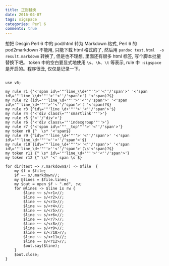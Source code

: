 ```yaml
---
title: 正则替换
date: 2016-04-07
tags: sigspace
categories: Perl 6
comments: true
---
```


想把 Desgin Perl 6 中的 pod/html 转为 Markdown 格式,  Perl 6 的 pod2markdown 不能用, 只能下载 html 格式的了, 然后用 `pandoc test.html  -o result.markdown` 转换了, 但是也不理想, 里面还有很多  html 标签,  写个脚本批量替换下吧。
token 中的空白要显式地使用 `\s`、`\h`、`\t` 等表示, rule 中 `:sigspace` 是开启的。程序很丑, 仅仅是记录一下。 

```perl6

use v6;

my rule r1 {'<'span id\='"'line_\\d+'"''>''<''/'span'>' '<'span id\='"'line_\\d+'"''>''<''/'span'>'( '<'span)?$}
my rule r2 {id\='"'line_\d+'"''>''<''/'span'>' '<'span id\='"'line_\d+'"''>''<''/'span'>'( '<'span)?$}
my rule r3 {^id\='"'line_\d+'"''>''<''/'span'>'$}
my rule r4 {'<'div class\='"'smartlink'"''>'}
my rule r5 {'<''/'div'>'}
my rule r6 {'<'div class\='"'indexgroup'"''>'}
my rule r7 {'<'span id\='"'__top'"''>''<''/'span'>'}
my token r8 {^  \s* '<'span$}
my rule r9 {^id\='"'line_\d+'"''>''<''/'span'>' '<'span id\='"'line_\d+'"''>''<''/'span'>'$}
my rule r10 {id\='"'line_\d+'"''>''<''/'span'>' '<'span id\='"'line_\d+'"''>''<''/'span'>'(\s'<'span)?$}
my token r11 {^ \s* id\='"'line_\d+'"''>''<''/'span'>'}
my token r12 {^ \s* '<' span \s $}

for dir(test => /.markdown$/) -> $file  {
    my $f = $file;
    $f ~~ s/.markdown//;
    my @lines = $file.lines;
    my $out = open $f ~ ".md", :w;
    for @lines -> $line is rw {
        $line ~~ s/<r1>//;
        $line ~~ s/<r2>//;
        $line ~~ s/<r3>//;
        $line ~~ s/<r4>//;
        $line ~~ s/<r5>//;
        $line ~~ s/<r6>//;
        $line ~~ s/<r7>//;
        $line ~~ s/<r8>//;
        $line ~~ s/<r9>//;
        $line ~~ s/<r10>//;
        $line ~~ s/<r11>//;
        $line ~~ s/<r12>//;
        $out.say($line);
    }
    $out.close;
}

```
